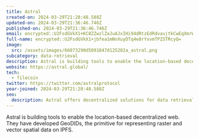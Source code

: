 ```yaml
---
title: Astral
created-on: 2024-03-29T21:28:48.588Z
updated-on: 2024-03-29T21:36:46.746Z
published-on: 2024-03-29T21:36:46.746Z
email: encrypted::U2FsdGVkX1+KC8ZZwzlZaJuAJxIHi94dRtzEdRdvavjtkCwEqXmrWthVpjWHVcFI
full-name: encrypted::U2FsdGVkX1+jbfea1mNnXuyDTq4e8rYxvmTPZSTRcyQ=
image:
  src: /assets/images/66073290d5091847d125282a_astral.png
subcategory: data-retrieval
description: Astral is building tools to enable the location-based decentralized web.
website: https://astral.global/
tech:
  - filecoin
twitter: https://twitter.com/astralprotocol
year-joined: 2024-03-29T21:28:48.588Z
seo:
  description: Astral offers decentralized solutions for data retrieval and management.
---
```


Astral is building tools to enable the location-based decentralized web. They have developed GeoDIDs, the primitive for representing raster and vector spatial data on IPFS.
